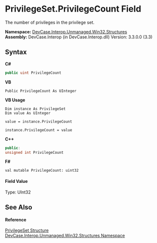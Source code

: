 # PrivilegeSet.PrivilegeCount Field
 

The number of privileges in the privilege set.

**Namespace:**&nbsp;<a href="N_DevCase_Interop_Unmanaged_Win32_Structures">DevCase.Interop.Unmanaged.Win32.Structures</a><br />**Assembly:**&nbsp;DevCase.Interop (in DevCase.Interop.dll) Version: 3.3.0.0 (3.3)

## Syntax

**C#**<br />
``` C#
public uint PrivilegeCount
```

**VB**<br />
``` VB
Public PrivilegeCount As UInteger
```

**VB Usage**<br />
``` VB Usage
Dim instance As PrivilegeSet
Dim value As UInteger

value = instance.PrivilegeCount

instance.PrivilegeCount = value
```

**C++**<br />
``` C++
public:
unsigned int PrivilegeCount
```

**F#**<br />
``` F#
val mutable PrivilegeCount: uint32
```


#### Field Value
Type: UInt32

## See Also


#### Reference
<a href="T_DevCase_Interop_Unmanaged_Win32_Structures_PrivilegeSet">PrivilegeSet Structure</a><br /><a href="N_DevCase_Interop_Unmanaged_Win32_Structures">DevCase.Interop.Unmanaged.Win32.Structures Namespace</a><br />